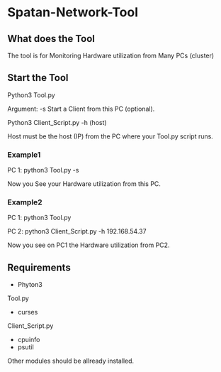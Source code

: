# Spatan-Network-Tool
## What does the Tool
The tool is for Monitoring Hardware utilization from Many PCs (cluster)




## Start the Tool
Python3 Tool.py

Argument: -s
Start a Client from this PC (optional).

Python3 Client_Script.py -h (host)

Host must be the host (IP) from the PC where your Tool.py script runs.

### Example1

PC 1:
python3 Tool.py -s

Now you See your Hardware utilization from this PC.

### Example2

PC 1:
python3 Tool.py

PC 2:
python3 Client_Script.py -h 192.168.54.37

Now you see on PC1 the Hardware utilization from PC2.
## Requirements
- Phyton3

Tool.py

- curses

Client_Script.py

- cpuinfo
- psutil

Other modules should be allready installed.
